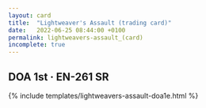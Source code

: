 ```yaml
---
layout: card
title:  "Lightweaver's Assault (trading card)"
date:   2022-06-25 08:44:00 +0100
permalink: lightweavers-assault_(card)
incomplete: true
---
```


## DOA 1st &middot; EN-261 SR

{% include templates/lightweavers-assault-doa1e.html %}
